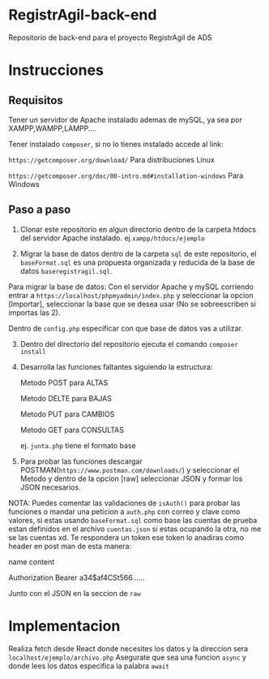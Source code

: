 # RegistrAgil-back-end
Repositorio de back-end para el proyecto RegistrAgil de ADS

# Instrucciones
## Requisitos

Tener un servidor de Apache instalado ademas de mySQL, ya sea por XAMPP,WAMPP,LAMPP....

Tener instalado `composer`, si no lo tienes instalado accede al link:

`https://getcomposer.org/download/` Para distribuciones Linux

`https://getcomposer.org/doc/00-intro.md#installation-windows` Para Windows

## Paso a paso

1. Clonar este repositorio en algun directorio dentro de la carpeta htdocs del servidor Apache instalado. ej.`xampp/htdocs/ejemplo`

2. Migrar la base de datos dentro de la carpeta `sql` de este repositorio, el `baseFormat.sql` es una propuesta organizada y reducida de la base de datos `baseregistragil.sql`. 

Para migrar la base de datos: Con el servidor Apache y mySQL corriendo entrar a `https://localhost/phpmyadmin/index.php` y seleccionar la opcion [Importar], seleccionar la base que se desea usar (No se sobreescriben si importas las 2).

Dentro de `config.php` especificar con que base de datos vas a utilizar.

3. Dentro del directorio del repositorio ejecuta el comando `composer install`

4. Desarrolla las funciones faltantes siguiendo la estructura:
    
    Metodo POST para ALTAS

    Metodo DELTE para BAJAS

    Metodo PUT para CAMBIOS

    Metodo GET para CONSULTAS

    ej. `junta.php` tiene el formato base

5. Para probar las funciones descargar POSTMAN(`https://www.postman.com/downloads/`) y seleccionar el Metodo y dentro de la opcion [raw] seleccionar JSON y formar los JSON necesarios.

NOTA: Puedes comentar las validaciones de `isAuth()` para probar las funciones o mandar una peticion a `auth.php` con correo y clave como valores, si estas usando `baseFormat.sql` como base las cuentas de prueba estan definidos en el archivo `cuentas.json` si estas ocupando la otra, no me se las cuentas xd.    Te respondera un token ese token lo anadiras como header en post man de esta manera:

name                        content

Authorization               Bearer a34$af4CSt566......

Junto con el JSON en la seccion de `raw`

# Implementacion

Realiza fetch desde React donde necesites los datos y la direccion sera `localhost/ejemplo/archivo.php`
Asegurate que sea una funcion `async` y donde lees los datos especifica la palabra `await`
